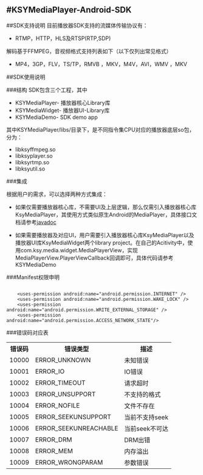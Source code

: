 #KSYMediaPlayer-Android-SDK
---
##SDK支持说明
目前播放器SDK支持的流媒体传输协议有：

* RTMP，HTTP，HLS及RTSP(RTP,SDP)

解码基于FFMPEG，音视频格式支持列表如下（以下仅列出常见格式）

* MP4，3GP，FLV，TS/TP，RMVB ，MKV，M4V，AVI，WMV ，MKV

##SDK使用说明 

###结构
SDK包含三个工程，其中

* KSYMediaPlayer- 播放器核心Library库
* KSYMediaWidget- 播放器UI-Library库
* KSYMediaDemo- SDK demo app

其中KSYMediaPlayer/libs/目录下，是不同指令集CPU对应的播放器底层so包，分为：

* libksyffmpeg.so
* libksyplayer.so
* libksyrtmp.so
* libksyutil.so

###集成

根据用户的需求，可以选择两种方式集成：

* 如果仅需要播放器核心库，不需要UI及上层逻辑，那么仅需引入播放器核心库KsyMediaPlayer，其使用方式类似原生Android的MediaPlayer，具体接口文档请参考[javadoc](http://ks3.ksyun.com/doc/index.html)

* 如果需要播放器及对应UI，用户需要引入播放器核心库KsyMediaPlayer以及播放器UI库KsyMediaWidget两个library project。在自己的Acitivity中，使用com.ksy.media.widget.MediaPlayerView，实现MediaPlayerView.PlayerViewCallback回调即可，具体代码请参考KSYMediaDemo

###Manifest权限申明

```

	<uses-permission android:name="android.permission.INTERNET" />
    <uses-permission android:name="android.permission.WAKE_LOCK" />
    <uses-permission android:name="android.permission.WRITE_EXTERNAL_STORAGE" />
    <uses-permission android:name="android.permission.ACCESS_NETWORK_STATE"/> 

```

###错误码对应表
<table>
  <tr>
    <th>错误码</th>
    <th>错误类型</th>
    <th>描述</th>
  </tr>
  <tr>
    <td>10000</td>
    <td>ERROR_UNKNOWN</td>
    <td>未知错误</td>
  </tr>
  <tr>
    <td>10001</td>
    <td>ERROR_IO</td>
    <td>IO错误</td>
  </tr>
  <tr>
    <td>10002</td>
    <td>ERROR_TIMEOUT</td>
    <td>请求超时</td>
  </tr>
 <tr>
    <td>10003</td>
    <td>ERROR_UNSUPPORT</td>
    <td>不支持的格式</td>
  </tr>
 <tr>
    <td>10004</td>
    <td>ERROR_NOFILE</td>
    <td>文件不存在</td>
  </tr>
 <tr>
    <td>10005</td>
    <td>ERROR_SEEKUNSUPPORT</td>
    <td>当前不支持seek</td>
  </tr>
 <tr>
    <td>10006</td>
    <td>ERROR_SEEKUNREACHABLE</td>
    <td>当前seek不可达</td>
  </tr>
 <tr>
    <td>10007</td>
    <td>ERROR_DRM</td>
    <td>DRM出错</td>
  </tr>
 <tr>
    <td>10008</td>
    <td>ERROR_MEM</td>
    <td>内存溢出</td>
  </tr> 
<tr>
    <td>10009</td>
    <td>ERROR_WRONGPARAM</td>
    <td>参数错误</td>
  </tr>
</table>
